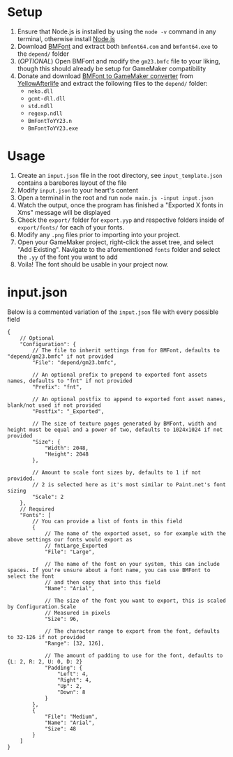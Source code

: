 # Setup
1. Ensure that Node.js is installed by using the `node -v` command in any terminal, otherwise install [Node.js](https://nodejs.org/en/download/)
2. Download [BMFont](https://www.angelcode.com/products/bmfont/) and extract both `bmfont64.com` and `bmfont64.exe` to the `depend/` folder
3. (*OPTIONAL*) Open BMFont and modify the `gm23.bmfc` file to your liking, though this should already be setup for GameMaker compatibility
4. Donate and download [BMFont to GameMaker converter](https://yellowafterlife.itch.io/gamemaker-bmfont) from [YellowAfterlife](yal.cc) and extract the following files to the `depend/` folder:
    - `neko.dll`
    - `gcmt-dll.dll`
    - `std.ndll`
    - `regexp.ndll`
    - `BmFontToYY23.n`
    - `BmFontToYY23.exe`

# Usage
1. Create an `input.json` file in the root directory, see `input_template.json` contains a barebores layout of the file
2. Modify `input.json` to your heart's content
3. Open a terminal in the root and run `node main.js -input input.json`
4. Watch the output, once the program has finished a "Exported X fonts in Xms" message will be displayed
5. Check the `export/` folder for `export.yyp` and respective folders inside of `export/fonts/` for each of your fonts.
6. Modify any `.png` files prior to importing into your project.
5. Open your GameMaker project, right-click the asset tree, and select "Add Existing". Navigate to the aforementioned `fonts` folder and select the `.yy` of the font you want to add
6. Voila! The font should be usable in your project now. 

# input.json
Below is a commented variation of the `input.json` file with every possible field
```jsonc
{
    // Optional
    "Configuration": {
        // The file to inherit settings from for BMFont, defaults to "depend/gm23.bmfc" if not provided
        "File": "depend/gm23.bmfc",

        // An optional prefix to prepend to exported font assets names, defaults to "fnt" if not provided
        "Prefix": "fnt",

        // An optional postfix to append to exported font asset names, blank/not used if not provided
        "Postfix": "_Exported",
        
        // The size of texture pages generated by BMFont, width and height must be equal and a power of two, defaults to 1024x1024 if not provided
        "Size": {
            "Width": 2048,
            "Height": 2048
        },

        // Amount to scale font sizes by, defaults to 1 if not provided.
        // 2 is selected here as it's most similar to Paint.net's font sizing
        "Scale": 2
    },
    // Required
    "Fonts": [
        // You can provide a list of fonts in this field
        {
            // The name of the exported asset, so for example with the above settings our fonts would export as
            // fntLarge_Exported
            "File": "Large",

            // The name of the font on your system, this can include spaces. If you're unsure about a font name, you can use BMFont to select the font
            // and then copy that into this field
            "Name": "Arial",

            // The size of the font you want to export, this is scaled by Configuration.Scale
            // Measured in pixels
            "Size": 96,

            // The character range to export from the font, defaults to 32-126 if not provided
            "Range": [32, 126],

            // The amount of padding to use for the font, defaults to {L: 2, R: 2, U: 0, D: 2}
            "Padding": {
                "Left": 4,
                "Right": 4,
                "Up": 2,
                "Down": 8
            }
        },
        {
            "File": "Medium",
            "Name": "Arial",
            "Size": 48
        }
    ]
}
```